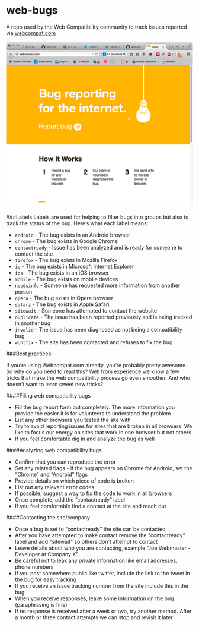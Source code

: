 web-bugs
========

A repo used by the Web Compatibility community to track issues reported via [webcompat.com](http://webcompat.com)

![Screenshot of webcompat.com](screenie.png)


###Labels
Labels are used for helping to filter bugs into groups but also to track the status of the bug. Here’s what each label means:

- `android` - The bug exists in an Android browser
- `chrome` - The bug exists in Google Chrome
- `contactready` - Issue has been analyzed and is ready for someone to contact the site
- `firefox` - The bug exists in Mozilla Firefox
- `ie` - The bug exists in Microsoft Internet Explorer
- `ios` - The bug exists in an iOS browser
- `mobile` - The bug exists on mobile devices
- `needsinfo` - Someone has requested more information from another person
- `opera` - The bug exists in Opera browser
- `safari` - The bug exists in Apple Safari
- `sitewait` - Someone has attempted to contact the website
- `duplicate` - The issue has been reported previously and is being tracked in another bug
- `invalid` - The issue has been diagnosed as not being a compatibility bug
- `wontfix` - The site has been contacted and refuses to fix the bug


###Best practices:

If you’re using Webcompat.com already, you’re probably pretty awesome. So why do you need to read this? Well from experience we know a few tricks that make the web compatibility process go even smoother. And who doesn’t want to learn sweet new tricks?

####Filing web compatibility bugs
- Fill the bug report form out completely. The more information you provide the easier it is for volunteers to understand the problem
- List any other browsers you tested the site with
- Try to avoid reporting issues for sites that are broken in all browsers. We like to focus our energy on sites that work in one browser but not others
- If you feel comfortable dig in and analyze the bug as well

####Analyzing web compatibility bugs
- Confirm that you can reproduce the error
- Set any related flags - if the bug appears on Chrome for Android, set the “Chrome” and “Android” flags
- Provide details on which piece of code is broken
- List out any relevant error codes
- If possible, suggest a way to fix the code to work in all browsers
- Once complete, add the “contactready” label
- If you feel comfortable find a contact at the site and reach out

####Contacting the site/company
- Once a bug is set to “contactready” the site can be contacted
- After you have attempted to make contact remove the "contactready" label and add "sitewait" so others don't attempt to contact
- Leave details about who you are contacting, example “Joe Webmaster - Developer at Company X”
- Be careful not to leak any private information like email addresses, phone numbers
- If you post somewhere public like twitter, include the link to the tweet in the bug for easy tracking
- If you receive an issue tracking number from the site include this in the bug
- When you receive responses, leave some information on the bug (paraphrasing is fine)
- If no response is received after a week or two, try another method. After a month or three contact attempts we can stop and revisit it later

